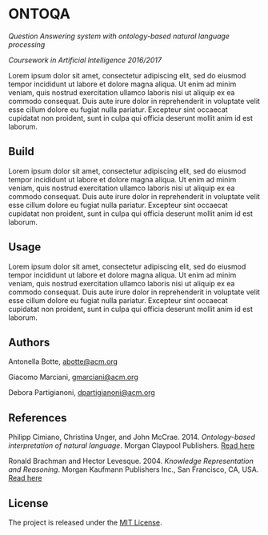 # ONTOQA

*Question Answering system with ontology-based natural language processing*

*Coursework in Artificial Intelligence 2016/2017*

Lorem ipsum dolor sit amet, consectetur adipiscing elit, sed do eiusmod tempor incididunt ut labore et dolore magna aliqua.
Ut enim ad minim veniam, quis nostrud exercitation ullamco laboris nisi ut aliquip ex ea commodo consequat.
Duis aute irure dolor in reprehenderit in voluptate velit esse cillum dolore eu fugiat nulla pariatur.
Excepteur sint occaecat cupidatat non proident, sunt in culpa qui officia deserunt mollit anim id est laborum.


## Build
Lorem ipsum dolor sit amet, consectetur adipiscing elit, sed do eiusmod tempor incididunt ut labore et dolore magna aliqua.
Ut enim ad minim veniam, quis nostrud exercitation ullamco laboris nisi ut aliquip ex ea commodo consequat.
Duis aute irure dolor in reprehenderit in voluptate velit esse cillum dolore eu fugiat nulla pariatur.
Excepteur sint occaecat cupidatat non proident, sunt in culpa qui officia deserunt mollit anim id est laborum.


## Usage
Lorem ipsum dolor sit amet, consectetur adipiscing elit, sed do eiusmod tempor incididunt ut labore et dolore magna aliqua.
Ut enim ad minim veniam, quis nostrud exercitation ullamco laboris nisi ut aliquip ex ea commodo consequat.
Duis aute irure dolor in reprehenderit in voluptate velit esse cillum dolore eu fugiat nulla pariatur.
Excepteur sint occaecat cupidatat non proident, sunt in culpa qui officia deserunt mollit anim id est laborum.


## Authors
Antonella Botte, [abotte@acm.org](mailto:abotte@acm.org)

Giacomo Marciani, [gmarciani@acm.org](mailto:gmarciani@acm.org)

Debora Partigianoni, [dpartigianoni@acm.org](mailto:dpartigianoni@acm.org)


## References
Philipp Cimiano, Christina Unger, and John McCrae. 2014. *Ontology-based interpretation of natural language*. Morgan Claypool Publishers. [Read here](http://www.morganclaypool.com/doi/abs/10.2200/S00561ED1V01Y201401HLT024?journalCode=hlt)

Ronald Brachman and Hector Levesque. 2004. *Knowledge Representation and Reasoning*. Morgan Kaufmann Publishers Inc., San Francisco, CA, USA. [Read here](http://dl.acm.org/citation.cfm?id=975621)


## License
The project is released under the [MIT License](https://opensource.org/licenses/MIT).
